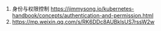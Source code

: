 

1. 身份与权限控制 https://jimmysong.io/kubernetes-handbook/concepts/authentication-and-permission.html
2. https://mp.weixin.qq.com/s/RK6DDc8AUBklsUS7rssW2w